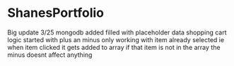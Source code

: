 # ShanesPortfolio
Big update 3/25
mongodb added filled with placeholder data 
shopping cart logic started with plus an minus only working with item already selected ie when item clicked it gets added to array if that item is not in the array the minus doesnt affect anything 
